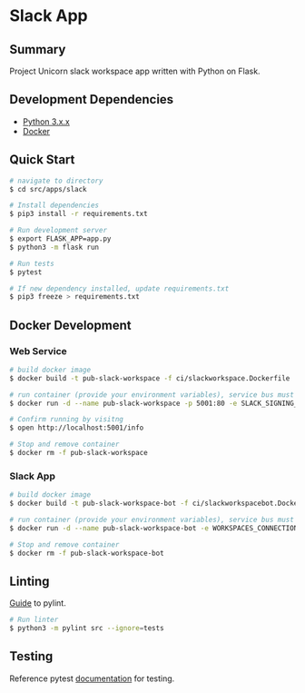 # Slack App
## Summary 
Project Unicorn slack workspace app written with Python on Flask.

## Development Dependencies
- [Python 3.x.x](https://www.python.org/downloads/)
- [Docker](https://docs.docker.com/desktop/#download-and-install)

## Quick Start
```bash
# navigate to directory
$ cd src/apps/slack

# Install dependencies
$ pip3 install -r requirements.txt

# Run development server
$ export FLASK_APP=app.py
$ python3 -m flask run

# Run tests
$ pytest

# If new dependency installed, update requirements.txt
$ pip3 freeze > requirements.txt
```

## Docker Development

### Web Service
```bash
# build docker image
$ docker build -t pub-slack-workspace -f ci/slackworkspace.Dockerfile .

# run container (provide your environment variables), service bus must be test instance running on azure
$ docker run -d --name pub-slack-workspace -p 5001:80 -e SLACK_SIGNING_SECRET=signing_secret -e SLACK_CLIENT_ID=client_id -e SLACK_CLIENT_SECRET=client_secret -e SLACK_REDIRECT_URI=redirect_uri -e APP_URL=https://projectunicorn.net -e APP_ENV=development -e SERVICE_BUS_CONN_STR=bus_connection_string -e SERVICE_BUS_QUEUE_NAME=queue_name pub-slack-workspace 

# Confirm running by visitng 
$ open http://localhost:5001/info

# Stop and remove container
$ docker rm -f pub-slack-workspace
```

### Slack App
```bash
# build docker image
$ docker build -t pub-slack-workspace-bot -f ci/slackworkspacebot.Dockerfile .

# run container (provide your environment variables), service bus must be test instance running on azure
$ docker run -d --name pub-slack-workspace-bot -e WORKSPACES_CONNECTION_STRING=connection_string DISCORD_BOT_TOKEN=yourlocaldiscordbottoken -e APP_URL=https://projectunicorn.net -e APP_ENV=development -e SERVICE_BUS_CONN_STR=bus_connection_string -e SERVICE_BUS_QUEUE_NAME=queue_name pub-slack-workspace-bot

# Stop and remove container
$ docker rm -f pub-slack-workspace-bot
```

## Linting
[Guide](https://docs.pylint.org/en/1.6.0/tutorial.html) to pylint. 

```bash
# Run linter
$ python3 -m pylint src --ignore=tests
```

## Testing
Reference pytest [documentation](https://docs.pytest.org/en/5.4.3/index.html) for testing.

